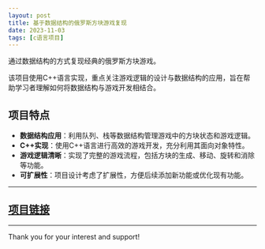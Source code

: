```yaml
---
layout: post
title: 基于数据结构的俄罗斯方块游戏复现
date: 2023-11-03
tags: [c语言项目]
---
```

通过数据结构的方式复现经典的俄罗斯方块游戏。

该项目使用C++语言实现，重点关注游戏逻辑的设计与数据结构的应用，旨在帮助学习者理解如何将数据结构与游戏开发相结合。

## 项目特点
- **数据结构应用**：利用队列、栈等数据结构管理游戏中的方块状态和游戏逻辑。
- **C++实现**：使用C++语言进行高效的游戏开发，充分利用其面向对象特性。
- **游戏逻辑清晰**：实现了完整的游戏流程，包括方块的生成、移动、旋转和消除等功能。
- **可扩展性**：项目设计考虑了扩展性，方便后续添加新功能或优化现有功能。

---
## [项目链接](https://github.com/CristaLeeyt/Tetris-game-reproduction-based-on-data-structure) 

---
Thank you for your interest and support!

